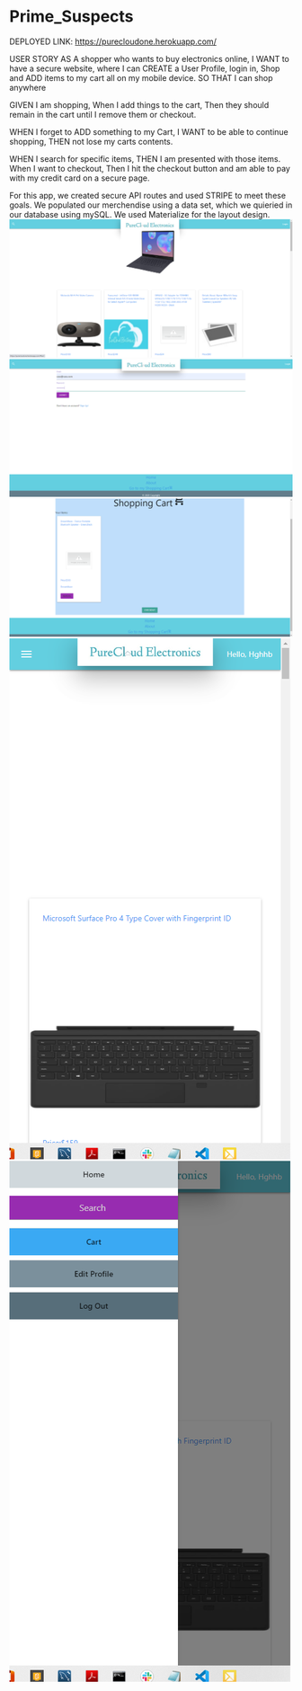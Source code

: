 # Prime_Suspects

DEPLOYED LINK: https://purecloudone.herokuapp.com/

USER STORY 
AS A shopper who wants to buy electronics online, I WANT to have a secure website, where I can CREATE a User Profile, login in, Shop and ADD items to my cart all on my mobile device. SO THAT I can shop anywhere

GIVEN I am shopping, When I add things to the cart, Then they should remain in the cart until I remove them or checkout.

WHEN I forget to ADD something to my Cart, I WANT to be able to continue shopping, THEN not lose my carts contents.  

WHEN I search for specific items, THEN I am presented with those items. When I want to checkout, Then I hit the checkout button and am able to pay with my credit card on a secure page. 

For this app, we created secure API routes and used STRIPE to meet these goals. We populated our merchendise using a data set, which we quieried in our database using mySQL. We used Materialize for the layout design. 
![desktop homescreen](public/images/readme_img/pure1.png)
![desktop login tab](public/images/readme_img/pure2.png)
![desktop shopping cart](public/images/readme_img/pure5.png)
![mobile home tab](public/images/readme_img/pure3.png)
![mobile sidenav tab](public/images/readme_img/pure4.png)

